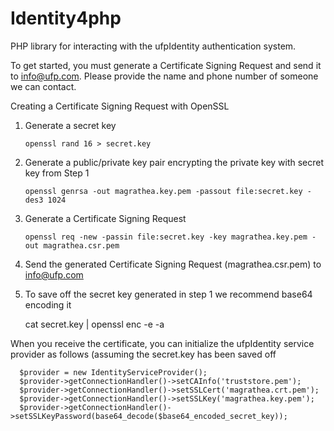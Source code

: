 # Identity4php

PHP library for interacting with the ufpIdentity authentication system. 

To get started, you must generate a Certificate Signing Request and send it to <info@ufp.com>. Please provide the name and phone number of someone we can contact. 

Creating a Certificate Signing Request with OpenSSL

1. Generate a secret key

       openssl rand 16 > secret.key

1. Generate a public/private key pair encrypting the private key with secret key from Step 1

       openssl genrsa -out magrathea.key.pem -passout file:secret.key -des3 1024

1. Generate a Certificate Signing Request

       openssl req -new -passin file:secret.key -key magrathea.key.pem -out magrathea.csr.pem

1. Send the generated Certificate Signing Request (magrathea.csr.pem) to <info@ufp.com>

1. To save off the secret key generated in step 1 we recommend base64 encoding it

      cat secret.key | openssl enc -e -a

When you receive the certificate, you can initialize the ufpIdentity service provider as follows (assuming the secret.key has been saved off

      $provider = new IdentityServiceProvider();
      $provider->getConnectionHandler()->setCAInfo('truststore.pem');
      $provider->getConnectionHandler()->setSSLCert('magrathea.crt.pem');
      $provider->getConnectionHandler()->setSSLKey('magrathea.key.pem');
      $provider->getConnectionHandler()->setSSLKeyPassword(base64_decode($base64_encoded_secret_key));







